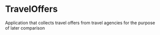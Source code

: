 # TravelOffers
Application that collects travel offers from travel agencies for the purpose of later comparison
